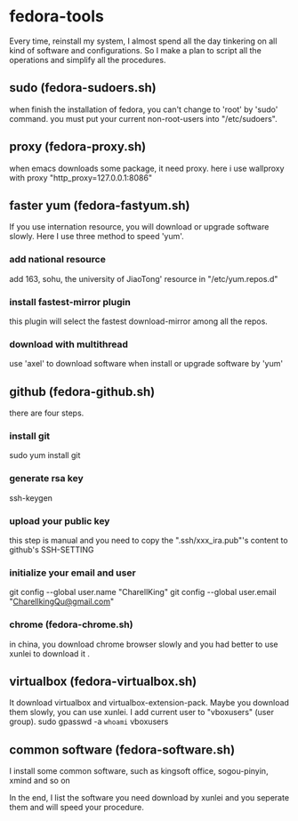 fedora-tools
============

Every time, reinstall my system, I almost spend all the day tinkering on all kind of software and configurations. So I
make a plan to script all the operations and simplify all the procedures.


sudo (fedora-sudoers.sh)
-------------
when finish the installation of fedora, you can't change to 'root' by 'sudo' command. you must put your current
non-root-users into "/etc/sudoers".

proxy (fedora-proxy.sh)
-------------
when emacs downloads some package, it need proxy. here i use wallproxy with proxy "http_proxy=127.0.0.1:8086"


faster yum (fedora-fastyum.sh)
-------------
If you use internation resource, you will download or upgrade software slowly. Here I use three method to speed 'yum'.

### add national resource
add 163, sohu, the university of JiaoTong' resource in "/etc/yum.repos.d"

### install fastest-mirror plugin
this plugin will select the fastest download-mirror among all the repos.

### download with multithread
use 'axel' to download software when install or upgrade software by 'yum'


github (fedora-github.sh)
--------------
there are four steps.

### install git
sudo yum install git

### generate rsa key
ssh-keygen

### upload your public key
this step is manual and you need to copy the ".ssh/xxx_ira.pub"'s content to github's SSH-SETTING

### initialize your email and user
git config --global user.name "CharellKing"
git config --global user.email "CharellkingQu@gmail.com"

### chrome (fedora-chrome.sh)
in china, you download chrome browser slowly and you had better to use xunlei to download it .


virtualbox (fedora-virtualbox.sh)
------------------
It download virtualbox and virtualbox-extension-pack. Maybe you download them slowly, you can use xunlei. I add current user
to "vboxusers" (user group).
sudo gpasswd -a `whoami` vboxusers

common software (fedora-software.sh)
-------------------
I install some common software, such as kingsoft office, sogou-pinyin, xmind and so on


In the end, I list the software you need download by xunlei and you seperate them and will speed your procedure.
